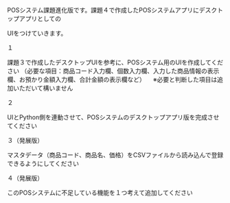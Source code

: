 POSシステム課題進化版です。課題４で作成したPOSシステムアプリにデスクトップアプリとしての

UIをつけていきます。

１

課題３で作成したデスクトップUIを参考に、POSシステム用のUIを作成してください （必要な項目：商品コード入力欄、個数入力欄、入力した商品情報の表示欄、お預かり金額入力欄、合計金額の表示欄など） 　※必要と判断した項目は追加いただいて構いません

２

UIとPython側を連動させて、POSシステムのデスクトップアプリ版を完成させてください

３（発展版）

マスタデータ（商品コード、商品名、価格）をCSVファイルから読み込んで登録できるようにしてください

４（発展版）

このPOSシステムに不足している機能を１つ考えて追加してください